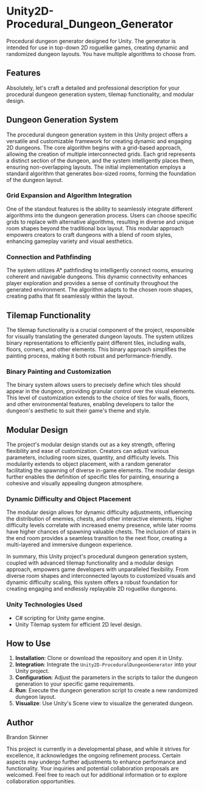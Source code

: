 # Unity2D-Procedural_Dungeon_Generator
Procedural dungeon generator designed for Unity. The generator is intended for use in top-down 2D roguelike games, creating dynamic and randomized dungeon layouts. You have multiple algorithms to choose from.

## Features

Absolutely, let's craft a detailed and professional description for your procedural dungeon generation system, tilemap functionality, and modular design.

## Dungeon Generation System

The procedural dungeon generation system in this Unity project offers a versatile and customizable framework for creating dynamic and engaging 2D dungeons. The core algorithm begins with a grid-based approach, allowing the creation of multiple interconnected grids. Each grid represents a distinct section of the dungeon, and the system intelligently places them, ensuring non-overlapping layouts. The initial implementation employs a standard algorithm that generates box-sized rooms, forming the foundation of the dungeon layout.

### Grid Expansion and Algorithm Integration

One of the standout features is the ability to seamlessly integrate different algorithms into the dungeon generation process. Users can choose specific grids to replace with alternative algorithms, resulting in diverse and unique room shapes beyond the traditional box layout. This modular approach empowers creators to craft dungeons with a blend of room styles, enhancing gameplay variety and visual aesthetics.

### Connection and Pathfinding

The system utilizes A* pathfinding to intelligently connect rooms, ensuring coherent and navigable dungeons. This dynamic connectivity enhances player exploration and provides a sense of continuity throughout the generated environment. The algorithm adapts to the chosen room shapes, creating paths that fit seamlessly within the layout.

## Tilemap Functionality

The tilemap functionality is a crucial component of the project, responsible for visually translating the generated dungeon layouts. The system utilizes binary representations to efficiently paint different tiles, including walls, floors, corners, and other elements. This binary approach simplifies the painting process, making it both robust and performance-friendly.

### Binary Painting and Customization

The binary system allows users to precisely define which tiles should appear in the dungeon, providing granular control over the visual elements. This level of customization extends to the choice of tiles for walls, floors, and other environmental features, enabling developers to tailor the dungeon's aesthetic to suit their game's theme and style.

## Modular Design

The project's modular design stands out as a key strength, offering flexibility and ease of customization. Creators can adjust various parameters, including room sizes, quantity, and difficulty levels. This modularity extends to object placement, with a random generator facilitating the spawning of diverse in-game elements. The modular design further enables the definition of specific tiles for painting, ensuring a cohesive and visually appealing dungeon atmosphere.

### Dynamic Difficulty and Object Placement

The modular design allows for dynamic difficulty adjustments, influencing the distribution of enemies, chests, and other interactive elements. Higher difficulty levels correlate with increased enemy presence, while later rooms have higher chances of spawning valuable chests. The inclusion of stairs in the end room provides a seamless transition to the next floor, creating a multi-layered and immersive dungeon experience.

In summary, this Unity project's procedural dungeon generation system, coupled with advanced tilemap functionality and a modular design approach, empowers game developers with unparalleled flexibility. From diverse room shapes and interconnected layouts to customized visuals and dynamic difficulty scaling, this system offers a robust foundation for creating engaging and endlessly replayable 2D roguelike dungeons.

### Unity Technologies Used
- C# scripting for Unity game engine.
- Unity Tilemap system for efficient 2D level design.

## How to Use

1. **Installation**: Clone or download the repository and open it in Unity.
2. **Integration**: Integrate the `Unity2D-ProceduralDungeonGenerator` into your Unity project.
3. **Configuration**: Adjust the parameters in the scripts to tailor the dungeon generation to your specific game requirements.
4. **Run**: Execute the dungeon generation script to create a new randomized dungeon layout.
5. **Visualize**: Use Unity's Scene view to visualize the generated dungeon.


## Author

Brandon Skinner

This project is currently in a developmental phase, and while it strives for excellence, it acknowledges the ongoing refinement process. Certain aspects may undergo further adjustments to enhance performance and functionality. Your inquiries and potential collaboration proposals are welcomed. Feel free to reach out for additional information or to explore collaboration opportunities.

